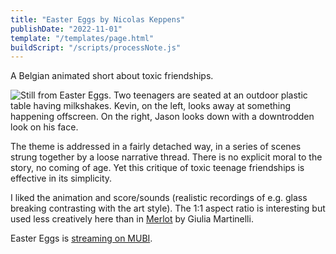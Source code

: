 ```yaml
---
title: "Easter Eggs by Nicolas Keppens"
publishDate: "2022-11-01"
template: "/templates/page.html"
buildScript: "/scripts/processNote.js"
---
```


A Belgian animated short about toxic friendships.

![Still from Easter Eggs. Two teenagers are seated at an outdoor plastic table having milkshakes. Kevin, on the left, looks away at something happening offscreen. On the right, Jason looks down with a downtrodden look on his face.](https://www.themoviedb.org/t/p/original/yeTYvSubiRU8OTfQ7VCb1PJbbHN.jpg)

The theme is addressed in a fairly detached way, in a series of scenes strung together by a loose narrative thread. There is no explicit moral to the story, no coming of age. Yet this critique of toxic teenage friendships is effective in its simplicity.

I liked the animation and score/sounds (realistic recordings of e.g. glass breaking contrasting with the art style). The 1:1 aspect ratio is interesting but used less creatively here than in [Merlot](https://vimeo.com/356409246) by Giulia Martinelli.

Easter Eggs is [streaming on MUBI](https://mubi.com/films/easter-eggs-2020).
